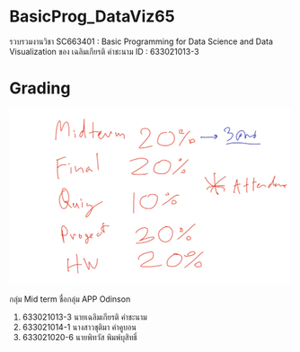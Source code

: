 # BasicProg_DataViz65
รวบรวมงานวิชา SC663401 : Basic Programming for Data Science and Data Visualization ของ เฉลิมเกียรติ คำชะนาม ID : 633021013-3

# Grading
![grading image](Grading.jpg)

กลุ่ม Mid term ชื่อกลุ่ม APP Odinson
1. 633021013-3 นายเฉลิมเกียรติ คำชะนาม
2. 633021014-1 นางสาวชุติมา คำคูบอน
3. 633021020-6 นายพิทวัส พิมพ์บุสิทธิ์
